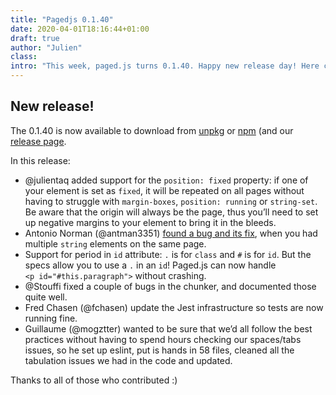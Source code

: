 ```yaml
---
title: "Pagedjs 0.1.40"
date: 2020-04-01T18:16:44+01:00
draft: true
author: "Julien"
class: 
intro: "This week, paged.js turns 0.1.40. Happy new release day! Here come a couple of fixes and some new features"
---
```


## New release!

The 0.1.40 is now available to download from [unpkg](https://unpkg.com) or [npm](https://www.npmjs.com/package/pagedjs) (and our [release page](/documentation/releases).

In this release:

- @julientaq added support for the `position: fixed` property: if one of your element is set as `fixed`, it will be repeated on all pages without having to struggle with `margin-boxes`, `position: running` or `string-set`. Be aware that the origin  will always be the page, thus you’ll need to set up negative margins to your element to bring it in the bleeds.
- Antonio Norman (@antman3351) [found a bug and its fix](https://gitlab.pagedmedia.org/tools/pagedjs/issues/180), when you had multiple `string` elements on the same page.
- Support for period in `id` attribute: `.` is for `class` and `#` is for `id`. But the specs allow you to use a `.` in an `id`!
Paged.js can now handle `<p id="#this.paragraph">` without crashing.
- @Stouffi fixed a couple of bugs in the chunker, and documented those quite well.
- Fred Chasen (@fchasen) update the Jest infrastructure so tests are now running fine.
- Guillaume (@mogztter) wanted to be sure that we’d all follow the best practices without having to spend hours checking our spaces/tabs issues, so he set up eslint, put is hands in 58 files, cleaned all the tabulation issues we had in the code and updated.

Thanks to all of those who contributed :)

